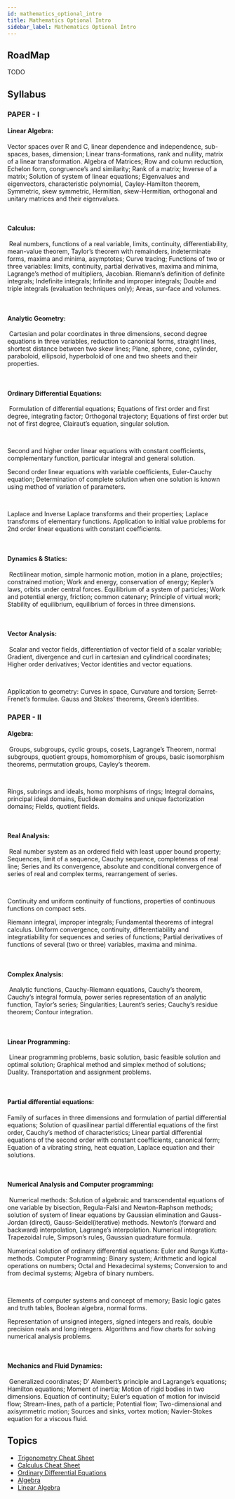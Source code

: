 ```yaml
---
id: mathematics_optional_intro
title: Mathematics Optional Intro
sidebar_label: Mathematics Optional Intro
---
```


## RoadMap

TODO

## Syllabus

### PAPER - I

#### Linear Algebra:

Vector spaces over R and C, linear dependence and independence, sub-spaces, bases, dimension; Linear trans-formations, rank and nullity, matrix of a linear transformation. Algebra of Matrices; Row and column reduction, Echelon form, congruence’s and similarity; Rank of a matrix; Inverse of a matrix; Solution of system of linear equations; Eigenvalues and eigenvectors, characteristic polynomial, Cayley-Hamilton theorem, Symmetric, skew symmetric, Hermitian, skew-Hermitian, orthogonal and unitary matrices and their eigenvalues.

​

#### Calculus:

​
Real numbers, functions of a real variable, limits, continuity, differentiability, mean-value theorem, Taylor’s theorem with remainders, indeterminate forms, maxima and minima, asymptotes; Curve tracing; Functions of two or three variables: limits, continuity, partial derivatives, maxima and minima, Lagrange’s method of multipliers, Jacobian. Riemann’s definition of definite integrals; Indefinite integrals; Infinite and improper integrals; Double and triple integrals (evaluation techniques only); Areas, sur-face and volumes.

​

#### Analytic Geometry:

​
Cartesian and polar coordinates in three dimensions, second degree equations in three variables, reduction to canonical forms, straight lines, shortest distance between two skew lines; Plane, sphere, cone, cylinder, paraboloid, ellipsoid, hyperboloid of one and two sheets and their properties.

​

#### Ordinary Differential Equations:

​
Formulation of differential equations; Equations of first order and first degree, integrating factor; Orthogonal trajectory; Equations of first order but not of first degree, Clairaut’s equation, singular solution.

​

Second and higher order linear equations with constant coefficients, complementary function, particular integral and general solution.

Second order linear equations with variable coefficients, Euler-Cauchy equation; Determination of complete solution when one solution is known using method of variation of parameters.

​

Laplace and Inverse Laplace transforms and their properties; Laplace transforms of elementary functions. Application to initial value problems for 2nd order linear equations with constant coefficients.

​

#### Dynamics & Statics:

​
Rectilinear motion, simple harmonic motion, motion in a plane, projectiles; constrained motion; Work and energy, conservation of energy; Kepler’s laws, orbits under central forces. Equilibrium of a system of particles; Work and potential energy, friction; common catenary; Principle of virtual work; Stability of equilibrium, equilibrium of forces in three dimensions.

​

#### Vector Analysis:

​
Scalar and vector fields, differentiation of vector field of a scalar variable; Gradient, divergence and curl in cartesian and cylindrical coordinates; Higher order derivatives; Vector identities and vector equations.

​

Application to geometry: Curves in space, Curvature and torsion; Serret-Frenet’s formulae. Gauss and Stokes’ theorems, Green’s identities.

### PAPER - II

#### Algebra:

​
Groups, subgroups, cyclic groups, cosets, Lagrange’s Theorem, normal subgroups, quotient groups, homomorphism of groups, basic isomorphism theorems, permutation groups, Cayley’s theorem.

​

Rings, subrings and ideals, homo morphisms of rings; Integral domains, principal ideal domains, Euclidean domains and unique factorization domains; Fields, quotient fields.

​

#### Real Analysis:

​
Real number system as an ordered field with least upper bound property; Sequences, limit of a sequence, Cauchy sequence, completeness of real line; Series and its convergence, absolute and conditional convergence of series of real and complex terms, rearrangement of series.

​

Continuity and uniform continuity of functions, properties of continuous functions on compact sets.

Riemann integral, improper integrals; Fundamental theorems of integral calculus. Uniform convergence, continuity, differentiability and integratiability for sequences and series of functions; Partial derivatives of functions of several (two or three) variables, maxima and minima.

​

#### Complex Analysis:

​
Analytic functions, Cauchy-Riemann equations, Cauchy’s theorem, Cauchy’s integral formula, power series representation of an analytic function, Taylor’s series; Singularities; Laurent’s series; Cauchy’s residue theorem; Contour integration.

​

#### Linear Programming:

​
Linear programming problems, basic solution, basic feasible solution and optimal solution; Graphical method and simplex method of solutions; Duality. Transportation and assignment problems.

​

#### Partial differential equations:

Family of surfaces in three dimensions and formulation of partial differential equations; Solution of quasilinear partial differential equations of the first order, Cauchy’s method of characteristics; Linear partial differential equations of the second order with constant coefficients, canonical form; Equation of a vibrating string, heat equation, Laplace equation and their solutions.

​

#### Numerical Analysis and Computer programming:

​
Numerical methods: Solution of algebraic and transcendental equations of one variable by bisection, Regula-Falsi and Newton-Raphson methods; solution of system of linear equations by Gaussian elimination and Gauss-Jordan (direct), Gauss-Seidel(iterative) methods. Newton’s (forward and backward) interpolation, Lagrange’s interpolation. Numerical integration: Trapezoidal rule, Simpson’s rules, Gaussian quadrature formula.

Numerical solution of ordinary differential equations: Euler and Runga Kutta-methods. Computer Programming: Binary system; Arithmetic and logical operations on numbers; Octal and Hexadecimal systems; Conversion to and from decimal systems; Algebra of binary numbers.

​

Elements of computer systems and concept of memory; Basic logic gates and truth tables, Boolean algebra, normal forms.

Representation of unsigned integers, signed integers and reals, double precision reals and long integers. Algorithms and flow charts for solving numerical analysis problems.

​

#### Mechanics and Fluid Dynamics:

​
Generalized coordinates; D’ Alembert’s principle and Lagrange’s equations; Hamilton equations; Moment of inertia; Motion of rigid bodies in two dimensions. Equation of continuity; Euler’s equation of motion for inviscid flow; Stream-lines, path of a particle; Potential flow; Two-dimensional and axisymmetric motion; Sources and sinks, vortex motion; Navier-Stokes equation for a viscous fluid.

## Topics

- [Trigonometry Cheat Sheet](trigonometry/cheatsheet.md)
- [Calculus Cheat Sheet](calculus/cheatsheet.md)
- [Ordinary Differential Equations](ode/intro.md)
- [Algebra](algebra/intro.md)
- [Linear Algebra](linear_algebra/intro.md)
